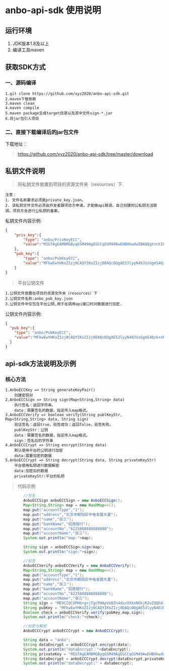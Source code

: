 # anbo-api-sdk 使用说明
## 运行环境
1. JDK版本1.8及以上
2. 编译工具maven

## 获取SDK方式
### 一、源码编译
    1.git clone https://github.com/xyz2020/anbo-api-sdk.git
    2.maven下载依赖
    3.maven clean 
    4.maven compile
    5.maven package生成target目录以及其中文件sign-*.jar
    6.将jar包引入项目

### 二、直接下载编译后的jar包文件
下载地址：
> https://github.com/xyz2020/anbo-api-sdk/tree/master/download

## 私钥文件说明
> 将私钥文件放置到项目的资源文件夹（resources）下.

    注意：
    1. 文件名称要求必须是private_key.json。
    2. 该私钥文件文件必须由开发者跟项目方申请，才能做api联调，自己创建的公私钥无法联调。项目方会进行公私钥的备案。

私钥文件内容示例:

```json
{
    "priv_key":{
        "type": "anbo/PrivKeyECC",
        "value":"MIGTAgEAMBMGByqGSM49AgEGCCqGSM49AwEHBHkwdwIBAQQgtnckI8teu4j2G7uIREXhGBuG4RskNKT1xj6cIz0X21+gCgYIKoZIzj0DAQehRANCAATneXLI3jQlTMaCZLhDOT6c2eZsikoFKoUbkHXMMp1Q38Fn+ycJZum8a05b2T3g9vEa/QtHEoVLxAuwXDtt3T5D"
    },
    "pub_key":{
        "type": "anbo/PubKeyECC",
        "value":"MFkwEwYHKoZIzj0CAQYIKoZIzj0DAQcDQgAE53lyyN40JUzGgmS4Qzk+nNnmbIpKBSqFG5B1zDKdUN/BZ/snCWbpvGtOW9k94PbxGv0LRxKFS8QLsFw7bd0+Qw=="
    }
}
```

> 平台公钥文件

    1.公钥文件放置在项目的资源文件夹（resources）下
    2.公钥文件名称:anbo_pub_key.json
    3.公钥文件中仅包含平台公钥,用于在调用api接口时对数据进行加密.

公钥文件内容示例:
```json
{
  "pub_key":{
    "type": "anbo/PubKeyECC",
    "value":"MFkwEwYHKoZIzj0CAQYIKoZIzj0DAQcDQgAE53lyyN40JUzGgmS4Qzk+nNnmbIpKBSqFG5B1zDKdUN/BZ/snCWbpvGtOW9k94PbxGv0LRxKFS8QLsFw7bd0+Qw=="
  }
}
```
    
## api-sdk方法说明及示例
### 核心方法
    1.AnboECCKey => String generateKeyPair()
        创建密钥对
    2.AnboECCSign => String sign(Map<String,String> data)
        执行签名：返回字符串。
        data：需要签名的数据，指定传入map格式。
    3.AnboECCVerify => boolean verify(String publKeyStr, Map<String,String> data, String sign)
        验证签名：返回true，验签成功；返回false，验签失败。
        publKeyStr：公钥
        data：需要签名的数据，指定传入map格式。
        sign：签名后的字符串
    4.AnboECCCrypt => String encrypt(String data)
        默认使用平台的公钥进行加密
        data:需要加密的数据
    5.AnboECCCrypt => String decrypt(String data, String privateKeyStr)
        平台使用私钥进行数据解密
        data:加密后的数据
        privateKeyStr:平台的私钥
> 代码示例
```java
        //签名
        AnboECCSign anboECCSign = new AnboECCSign();
        Map<String,String> map = new HashMap<>();
        map.put("accountType","1");
        map.put("address","北京市朝阳区中电发展大厦");
        map.put("name","张三");
        map.put("bankName","招商银行");
        map.put("accountNo","6225888888888888");
        map.put("accountName","张三");
        System.out.println("map:"+map);

        String sign = anboECCSign.sign(map);
        System.out.println("sign:"+sign);

```

```java
        //验签
        AnboECCVerify anboECCVerify = new AnboECCVerify();
        Map<String,String> map = new HashMap<>();
        map.put("accountType","1");
        map.put("address","北京市朝阳区中电发展大厦");
        map.put("name","张三");
        map.put("bankName","招商银行");
        map.put("accountNo","6225888888888888");
        map.put("accountName","张三");
        String sign = "MEUCIQCOPHb+g+jTgcPHApVxBZn4ducOXknNOkjK2oZQQhX+MwIgbnIzi/+cZzm9388t3fK6FWpYsjGsgveAPfMDFS+IKPk=";
        String pubKey = "MFkwEwYHKoZIzj0CAQYIKoZIzj0DAQcDQgAE53lyyN40JUzGgmS4Qzk+nNnmbIpKBSqFG5B1zDKdUN/BZ/snCWbpvGtOW9k94PbxGv0LRxKFS8QLsFw7bd0+Qw==";
        Boolean check = anboECCVerify.verify(pubKey,map,sign);
        System.out.println("check:"+check);
```

```java
        //加密与解密
        AnboECCCrypt anboECCCrypt = new AnboECCCrypt();

        String data = "anbo";
        String dataEncrypt = anboECCCrypt.encrypt(data);
        System.out.println("dataEncrypt："+dataEncrypt);
        String privateKey = "MIGTAgEAMBMGByqGSM49AgEGCCqGSM49AwEHBHkwdwIBAQQgtnckI8teu4j2G7uIREXhGBuG4RskNKT1xj6cIz0X21+gCgYIKoZIzj0DAQehRANCAATneXLI3jQlTMaCZLhDOT6c2eZsikoFKoUbkHXMMp1Q38Fn+ycJZum8a05b2T3g9vEa/QtHEoVLxAuwXDtt3T5D";
        String dataDecrypt = anboECCCrypt.decrypt(dataEncrypt,privateKey);
        System.out.println("dataDecrypt:" + dataDecrypt);
```